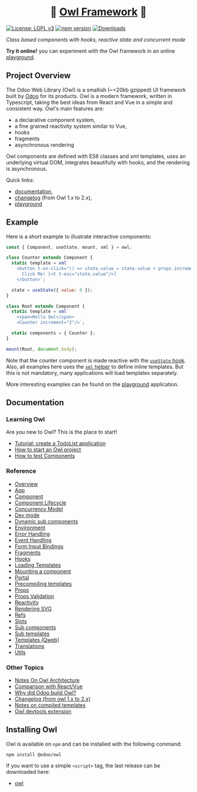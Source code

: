 <h1 align="center">🦉 <a href="https://odoo.github.io/owl/">Owl Framework</a> 🦉</h1>

 [![License: LGPL v3](https://img.shields.io/badge/License-LGPL%20v3-blue.svg)](https://www.gnu.org/licenses/lgpl-3.0)
[![npm version](https://badge.fury.io/js/@odoo%2Fowl.svg)](https://badge.fury.io/js/@odoo%2Fowl)
[![Downloads](https://img.shields.io/npm/dm/@odoo%2Fowl.svg)](https://www.npmjs.com/package/@odoo/owl)

_Class based components with hooks, reactive state and concurrent mode_

**Try it online!** you can experiment with the Owl framework in an online [playground](https://odoo.github.io/owl/playground).

## Project Overview

The Odoo Web Library (Owl) is a smallish (~<20kb gzipped) UI framework built by
[Odoo](https://www.odoo.com/) for its products. Owl is a modern
framework, written in Typescript, taking the best ideas from React and Vue in a
simple and consistent way. Owl's main features are:

- a declarative component system,
- a fine grained reactivity system similar to Vue,
- hooks
- fragments
- asynchronous rendering

Owl components are defined with ES6 classes and xml templates, uses an
underlying virtual DOM, integrates beautifully with hooks, and the rendering is
asynchronous.

Quick links:

- [documentation](#documentation),
- [changelog](CHANGELOG.md) (from Owl 1.x to 2.x),
- [playground](https://odoo.github.io/owl/playground)

## Example

Here is a short example to illustrate interactive components:

```javascript
const { Component, useState, mount, xml } = owl;

class Counter extends Component {
  static template = xml`
    <button t-on-click="() => state.value = state.value + props.increment">
      Click Me! [<t t-esc="state.value"/>]
    </button>`;

  state = useState({ value: 0 });
}

class Root extends Component {
  static template = xml`
    <span>Hello Owl</span>
    <Counter increment="2"/>`;

  static components = { Counter };
}

mount(Root, document.body);
```

Note that the counter component is made reactive with the [`useState` hook](doc/reference/hooks.md#usestate).
Also, all examples here uses the [`xml` helper](doc/reference/templates.md#inline-templates) to define inline templates.
But this is not mandatory, many applications will load templates separately.

More interesting examples can be found on the
[playground](https://odoo.github.io/owl/playground) application.

## Documentation

### Learning Owl

Are you new to Owl? This is the place to start!

- [Tutorial: create a TodoList application](doc/learning/tutorial_todoapp.md)
- [How to start an Owl project](doc/learning/quick_start.md)
- [How to test Components](doc/learning/how_to_test.md)

### Reference

- [Overview](doc/readme.md)
- [App](doc/reference/app.md)
- [Component](doc/reference/component.md)
- [Component Lifecycle](doc/reference/component.md#lifecycle)
- [Concurrency Model](doc/reference/concurrency_model.md)
- [Dev mode](doc/reference/app.md#dev-mode)
- [Dynamic sub components](doc/reference/component.md#dynamic-sub-components)
- [Environment](doc/reference/environment.md)
- [Error Handling](doc/reference/error_handling.md)
- [Event Handling](doc/reference/event_handling.md)
- [Form Input Bindings](doc/reference/input_bindings.md)
- [Fragments](doc/reference/templates.md#fragments)
- [Hooks](doc/reference/hooks.md)
- [Loading Templates](doc/reference/app.md#loading-templates)
- [Mounting a component](doc/reference/app.md#mount-helper)
- [Portal](doc/reference/portal.md)
- [Precompiling templates](doc/reference/precompiling_templates.md)
- [Props](doc/reference/props.md)
- [Props Validation](doc/reference/props.md#props-validation)
- [Reactivity](doc/reference/reactivity.md)
- [Rendering SVG](doc/reference/templates.md#rendering-svg)
- [Refs](doc/reference/refs.md)
- [Slots](doc/reference/slots.md)
- [Sub components](doc/reference/component.md#sub-components)
- [Sub templates](doc/reference/templates.md#sub-templates)
- [Templates (Qweb)](doc/reference/templates.md)
- [Translations](doc/reference/translations.md)
- [Utils](doc/reference/utils.md)

### Other Topics

- [Notes On Owl Architecture](doc/miscellaneous/architecture.md)
- [Comparison with React/Vue](doc/miscellaneous/comparison.md)
- [Why did Odoo build Owl?](doc/miscellaneous/why_owl.md)
- [Changelog (from owl 1.x to 2.x)](CHANGELOG.md)
- [Notes on compiled templates](doc/miscellaneous/compiled_template.md)
- [Owl devtools extension](doc/tools/devtools.md)

## Installing Owl

Owl is available on `npm` and can be installed with the following command:

```
npm install @odoo/owl
```

If you want to use a simple `<script>` tag, the last release can be downloaded here:

- [owl](https://github.com/odoo/owl/releases/latest)

